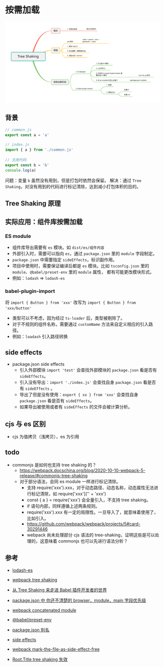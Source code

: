 # 按需加载

![tree shaking](./assets/tree-shaking.svg)

## 背景

``` js
// common.js
export const a = 'a'
```

```js
// index.js
import { a } from './common.js'

// 无用代码
export const b = 'b'
console.log(a)
```

问题：变量 `b` 虽然没有用到，但是打包时依然会保留。
解决：通过 `Tree Shaking`，对没有用到的代码进行标记清除，达到减小打包体积的目的。

## Tree Shaking 原理
  <!-- - 首先将代码编译成 `ast` 树，生成模块关系图。
  - 遍历模块关系图，记录每个模块的导出变量。
  - 遍历 `ast` 树，对 -->

## 实际应用：组件库按需加载

### ES module

- 组件库导出需要有 `es` 模块。如 `dist/es/组件内容`
- 外部引入时，需要可以指向 `es`，通过 `package.json` 里的 `module` 字段制定。
- `package.json` 中需要指定 `sideEffects`，标识副作用。
- 项目中使用时，需要保证编译后都是 `es` 模块。比如 `tsconfig.json` 里的 `module`、`@babel/preset-env` 里的 `module` 属性， 都有可能更改模块形式。
- 例如：`lodash` => `lodash-es`

### babel-plugin-import

将 `import { Button } from 'xxx'` 改写为 `import { Button } from 'xxx/button'`

- 类型可以不考虑，因为经过 `ts-loader` 后，类型被剔除了。
- 对于不规则的组件名称，需要通过 `customName` 方法来自定义相应的引入路径。  
- 例如：`loadash` 引入路径转换

## side effects

- package.json side effects
  - 引入外部模块 `import 'test'` 会查找外部模块的 `package.json` 看是否有 `sideEffects`。
  - 引入没有导出：`import './index.js'` 会查找自身 `package.json` 看是否有 `sideEffects` 。
  - 导出了但是没有使用：`export { xx } from 'xxx'` 会查找自身 `package.json` 看是否有 `sideEffects`。
  - 如果导出被使用或者有 `sideEffects` 的文件会被计算分析。

## cjs 与 es 区别

- cjs 为值拷贝（浅拷贝），es 为引用

## todo

- commonjs 是如何也支持 tree shaking 的？
  - <https://webpack.docschina.org/blog/2020-10-10-webpack-5-release/#commonjs-tree-shaking>
  - 对于部分语法，会同 es module 一样进行标记清除。
    - 支持 require('xxx').xxx，对于动态路径、动态名称，动态属性无法进行标记清除，如 require['xxx']('' + 'xxx')
    - const { a } = require('xxx') 会全量引入，不支持 tree shaking。
    - if 语句内部，同样遵循上述两条规则。
    - require('xxx').xxx 有一定的局限性。一旦导入了，就意味着使用了，比如引入。
    - <https://github.com/webpack/webpack/projects/5#card-30291446>
    - webpack 尚未处理部分 cjs 语法的 tree-shaking，证明这些是可以处理的，这意味着 commonjs 也可以先进行语法分析？
  
## 参考

- [lodash-es](https://www.npmjs.com/package/lodash-es)
- [webpack tree shaking](https://webpack.js.org/guides/tree-shaking/)
- [从 Tree Shaking 来走进 Babel 插件开发者的世界](https://jishuin.proginn.com/p/763bfbd6d79a)
- [package.json 中 你还不清楚的 browser，module，main 字段优先级](https://github.com/SunshowerC/blog/issues/8)
- [webpack concatenated module](https://www.webpackjs.com/plugins/module-concatenation-plugin/)
- [@babel/preset-env](https://babeljs.io/docs/en/babel-preset-env#modules)
- [package.json 别名](https://github.com/jht6/blogs/issues/63)
- [side effects](https://blog.csdn.net/u012961419/article/details/107094056)
- [webpack mark-the-file-as-side-effect-free](https://webpack.js.org/guides/tree-shaking/#mark-the-file-as-side-effect-free)

- [Root.Title tree shaking 失效](https://blog.logrocket.com/tree-shaking-and-code-splitting-in-webpack/)
